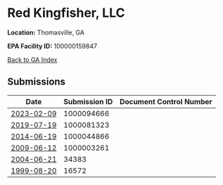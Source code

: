 # Red Kingfisher, LLC

**Location:** Thomasville, GA

**EPA Facility ID:** 100000159847

[Back to GA Index](../../index.md)

## Submissions

| Date | Submission ID | Document Control Number |
|------|--------------|-------------------------|
| [2023-02-09](submissions/1000094666.md) | 1000094666 |  |
| [2019-07-19](submissions/1000081323.md) | 1000081323 |  |
| [2014-06-19](submissions/1000044866.md) | 1000044866 |  |
| [2009-06-12](submissions/1000003261.md) | 1000003261 |  |
| [2004-06-21](submissions/34383.md) | 34383 |  |
| [1999-08-20](submissions/16572.md) | 16572 |  |
